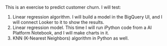 This is an exercise to predict customer churn. I will test:

1.   Linear regression algorithm. I will build a model in the BigQuery UI, and I will connect Looker to it to show the results.
2.   Linear regression model. This time I will run iPython code from a AI Platform Notebook, and I will make charts in it.
3.   KNN (K-Nearest Neighbors) algorithm in Python as well.

